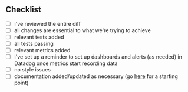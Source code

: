 [comment]: # (If this closes something, say it here. For example, "Closes #10")

[comment]: # (What's the purpose of this PR? Is there anything in particular you'd like reviewers to know?)

[comment]: # (How can reviewers verify that the PR accomplishes its objective, if necessary?)

## Checklist
- [ ] I've reviewed the entire diff
- [ ] all changes are essential to what we're trying to achieve
- [ ] relevant tests added
- [ ] all tests passing
- [ ] relevant metrics added
- [ ] I've set up a reminder to set up dashboards and alerts (as needed) in Datadog once metrics start recording data
- [ ] no style issues
- [ ] documentation added/updated as necessary (go [here](https://docs.google.com/document/d/1JbH1-_GTI8MbIO-_PqKzOC-CQDq-5nO9i3indW8R76s/edit#) for a starting point)
